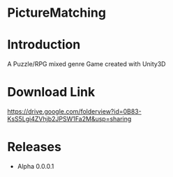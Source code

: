 # PictureMatching

# Introduction

A Puzzle/RPG mixed genre Game created with Unity3D

# Download Link
https://drive.google.com/folderview?id=0B83-KsS5Lgi4ZVhjb2JPSW1Fa2M&usp=sharing

# Releases
- Alpha 0.0.0.1
